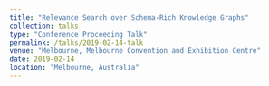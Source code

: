 ```yaml
---
title: "Relevance Search over Schema-Rich Knowledge Graphs"
collection: talks
type: "Conference Proceeding Talk"
permalink: /talks/2019-02-14-talk
venue: "Melbourne, Melbourne Convention and Exhibition Centre"
date: 2019-02-14
location: "Melbourne, Australia"
---
```


